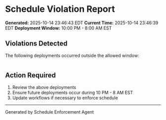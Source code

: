 # Schedule Violation Report

**Generated:** 2025-10-14 23:46:43 EDT
**Current Time:** 2025-10-14 23:46:39 EDT
**Deployment Window:** 10:00 PM - 8:00 AM EST

## Violations Detected

The following deployments occurred outside the allowed window:

```

```

## Action Required

1. Review the above deployments
2. Ensure future deployments occur during 10 PM - 8 AM EST
3. Update workflows if necessary to enforce schedule

---

Generated by Schedule Enforcement Agent
